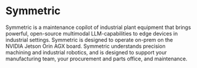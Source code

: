 # Symmetric
Symmetric is a maintenance copilot of industrial plant equipment that brings powerful, open-source multimodal LLM-capabilities to edge devices in industrial settings. Symmetric is designed to operate on-prem on the NVIDIA Jetson Orin AGX board. Symmetric understands precision machining and industrial robotics, and is designed to support your manufacturing team, your procurement and parts office, and maintenance.
